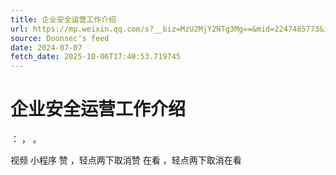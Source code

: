 ```yaml
---
title: 企业安全运营工作介绍
url: https://mp.weixin.qq.com/s?__biz=MzU2MjY2NTg3Mg==&mid=2247485773&idx=1&sn=92e8b3c5a2705a6e3b5f95aea9ba688d
source: Doonsec's feed
date: 2024-07-07
fetch_date: 2025-10-06T17:40:53.719745
---
```


# 企业安全运营工作介绍

：
，
。

视频
小程序
赞
，轻点两下取消赞
在看
，轻点两下取消在看